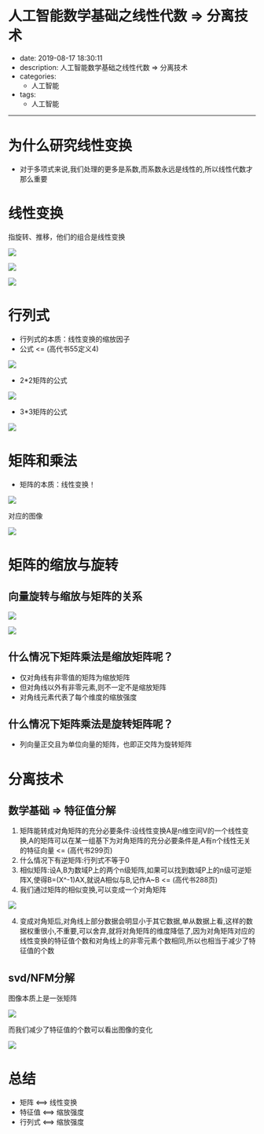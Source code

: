 #   人工智能数学基础之线性代数 => 分离技术
+ date: 2019-08-17 18:30:11
+ description: 人工智能数学基础之线性代数 => 分离技术
+ categories:
  - 人工智能
+ tags:
  - 人工智能
---
#   为什么研究线性变换
+   对于多项式来说,我们处理的更多是系数,而系数永远是线性的,所以线性代数才那么重要

#   线性变换
指旋转、推移，他们的组合是线性变换

![](../images/2020/08/20200817151426.png)


![](../images/2020/08/20200817151437.png)


![](../images/2020/08/20200817151448.png)


#   行列式
+   行列式的本质：线性变换的缩放因子
+   公式  <= (高代书55定义4)

![](../images/2020/08/20200817165408.png)

+   2*2矩阵的公式

![](../images/2020/08/20200817165425.png)

+   3*3矩阵的公式

![](../images/2020/08/20200817165434.png)


#   矩阵和乘法
+   矩阵的本质：线性变换！


![](../images/2020/08/20200817152040.png)

对应的图像

![](../images/2020/08/20200817152056.png)


#   矩阵的缩放与旋转
##  向量旋转与缩放与矩阵的关系

![](../images/2020/08/20200817155018.png)


![](../images/2020/08/20200817154926.png)


##  什么情况下矩阵乘法是缩放矩阵呢？
+   仅对角线有非零值的矩阵为缩放矩阵
+   但对角线以外有非零元素,则不一定不是缩放矩阵
+   对角线元素代表了每个维度的缩放强度

##  什么情况下矩阵乘法是旋转矩阵呢？
+   列向量正交且为单位向量的矩阵，也即正交阵为旋转矩阵

#   分离技术
##  数学基础 => 特征值分解
1.  矩阵能转成对角矩阵的充分必要条件:设线性变换A是n维空间V的一个线性变换,A的矩阵可以在某一组基下为对角矩阵的充分必要条件是,A有n个线性无关的特征向量 <= (高代书299页)
2.  什么情况下有逆矩阵:行列式不等于0
2.  相似矩阵:设A,B为数域P上的两个n级矩阵,如果可以找到数域P上的n级可逆矩阵X,使得B=(X^-1)AX,就说A相似与B,记作A~B <= (高代书288页)
3.  我们通过矩阵的相似变换,可以变成一个对角矩阵

![](../images/2020/08/20200817163516.png)

4.  变成对角矩后,对角线上部分数据会明显小于其它数据,单从数据上看,这样的数据权重很小,不重要,可以舍弃,就将对角矩阵的维度降低了,因为对角矩阵对应的线性变换的特征值个数和对角线上的非零元素个数相同,所以也相当于减少了特征值的个数

##  svd/NFM分解
图像本质上是一张矩阵

![](../images/2020/08/20200817164107.png)

而我们减少了特征值的个数可以看出图像的变化

![](../images/2020/08/20200817164118.png)


#   总结
+   矩阵  <==>  线性变换
+   特征值 <==> 缩放强度
+   行列式 <==> 缩放强度
